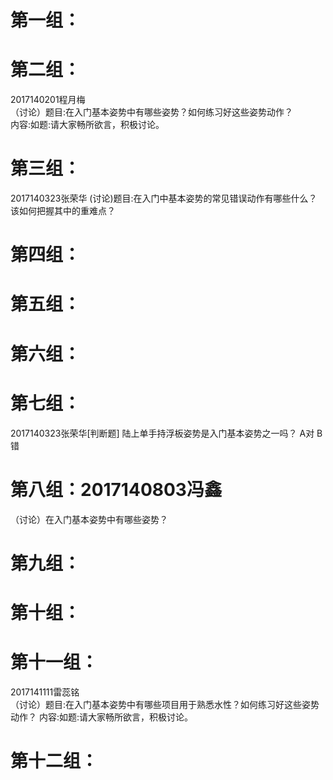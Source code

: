 # 第一组：  
# 第二组：
2017140201程月梅  
（讨论）题目:在入门基本姿势中有哪些姿势？如何练习好这些姿势动作？  
内容:如题:请大家畅所欲言，积极讨论。
# 第三组： 
2017140323张荣华
(讨论)题目:在入门中基本姿势的常见错误动作有哪些什么？该如何把握其中的重难点？
# 第四组：
# 第五组：
# 第六组：
# 第七组：
2017140323张荣华[判断题]
陆上单手持浮板姿势是入门基本姿势之一吗？
A对
B错
# 第八组：2017140803冯鑫
（讨论）在入门基本姿势中有哪些姿势？
# 第九组：
# 第十组：
# 第十一组：
2017141111雷蕊铭  
（讨论）题目:在入门基本姿势中有哪些项目用于熟悉水性？如何练习好这些姿势动作？
内容:如题:请大家畅所欲言，积极讨论。
# 第十二组：
